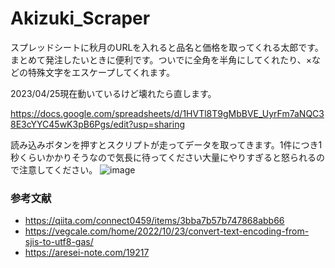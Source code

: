 # Akizuki_Scraper
スプレッドシートに秋月のURLを入れると品名と価格を取ってくれる太郎です。まとめて発注したいときに便利です。ついでに全角を半角にしてくれたり、×などの特殊文字をエスケープしてくれます。

2023/04/25現在動いているけど壊れたら直します。

https://docs.google.com/spreadsheets/d/1HVTl8T9gMbBVE_UyrFm7aNQC38E3cYYC45wK3pB6Pgs/edit?usp=sharing

読み込みボタンを押すとスクリプトが走ってデータを取ってきます。1件につき1秒くらいかかりそうなので気長に待ってください大量にやりすぎると怒られるので注意してください。
![image](https://user-images.githubusercontent.com/25518367/234303525-7feabb72-a308-40f8-8cbf-60d3ed69e282.png)

### 参考文献
- https://qiita.com/connect0459/items/3bba7b57b747868abb66
- https://vegcale.com/home/2022/10/23/convert-text-encoding-from-sjis-to-utf8-gas/
- https://aresei-note.com/19217

